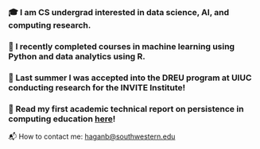 ### 🎓 I am CS undergrad interested in data science, AI, and computing research.
### 🧠 I recently completed courses in machine learning using Python and data analytics using R.
### 🐍 Last summer I was accepted into the DREU program at UIUC conducting research for the INVITE Institute!
### 🐼 Read my first academic technical report on persistence in computing education [here](https://besshagan.github.io/files/finalreport.pdf)!

:mailbox_with_mail: How to contact me: haganb@southwestern.edu

<!--
**besshagan/besshagan** is a ✨ _special_ ✨ repository because its `README.md` (this file) appears on your GitHub profile.
Here are some ideas to get you started:
- 🔭 I’m currently working on ...
- 🌱 I’m currently learning ...
- 👯 I’m looking to collaborate on ...
- 🤔 I’m looking for help with ...
- 💬 Ask me about ...
- 📫 How to reach me: ...
- 😄 Pronouns: ...
- ⚡ Fun fact: ...
-->
